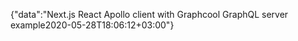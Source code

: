{"data":"Next.js React Apollo client with Graphcool GraphQL server example2020-05-28T18:06:12+03:00"}
